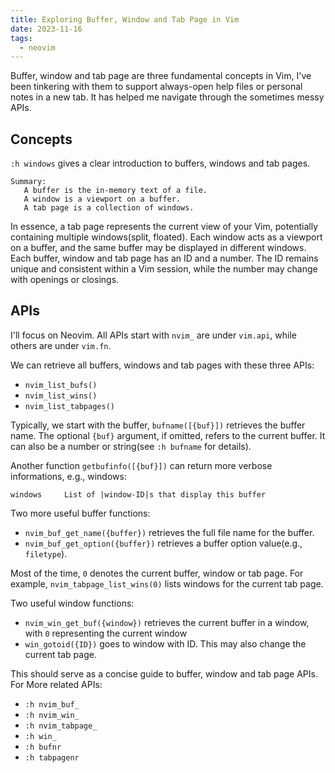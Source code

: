 ```yaml
---
title: Exploring Buffer, Window and Tab Page in Vim
date: 2023-11-16
tags:
  - neovim
---
```


Buffer, window and tab page are three fundamental concepts in Vim, I've been
tinkering with them to support always-open help files or personal notes in a
new tab. It has helped me navigate through the sometimes messy APIs.

## Concepts

`:h windows` gives a clear introduction to buffers, windows and tab pages.

    Summary:
       A buffer is the in-memory text of a file.
       A window is a viewport on a buffer.
       A tab page is a collection of windows.

In essence, a tab page represents the current view of your Vim, potentially
containing multiple windows(split, floated). Each window acts as a viewport on
a buffer, and the same buffer may be displayed in different windows. Each
buffer, window and tab page has an ID and a number. The ID remains unique and
consistent within a Vim session, while the number may change with openings or
closings.

## APIs

I'll focus on Neovim. All APIs start with `nvim_` are under `vim.api`, while
others are under `vim.fn`.

We can retrieve all buffers, windows and tab pages with these three APIs:

- `nvim_list_bufs()`
- `nvim_list_wins()`
- `nvim_list_tabpages()`

Typically, we start with the buffer, `bufname([{buf}])` retrieves the buffer
name. The optional `{buf}` argument, if omitted, refers to the current buffer.
It can also be a number or string(see `:h bufname` for details).

Another function `getbufinfo([{buf}])` can return more verbose informations, e.g., windows:

    windows		List of |window-ID|s that display this buffer

Two more useful buffer functions:

- `nvim_buf_get_name({buffer})` retrieves the full file name for the buffer.
- `nvim_buf_get_option({buffer})` retrieves a buffer option value(e.g., `filetype`).

Most of the time, `0` denotes the current buffer, window or tab page. For
example, `nvim_tabpage_list_wins(0)` lists windows for the current tab page.

Two useful window functions:

- `nvim_win_get_buf({window})` retrieves the current buffer in a window, with `0` representing the current window
- `win_gotoid({ID})` goes to window with ID. This may also change the current tab page.

This should serve as a concise guide to buffer, window and tab page APIs. For More related APIs:

- `:h nvim_buf_`
- `:h nvim_win_`
- `:h nvim_tabpage_`
- `:h win_`
- `:h bufnr`
- `:h tabpagenr`
